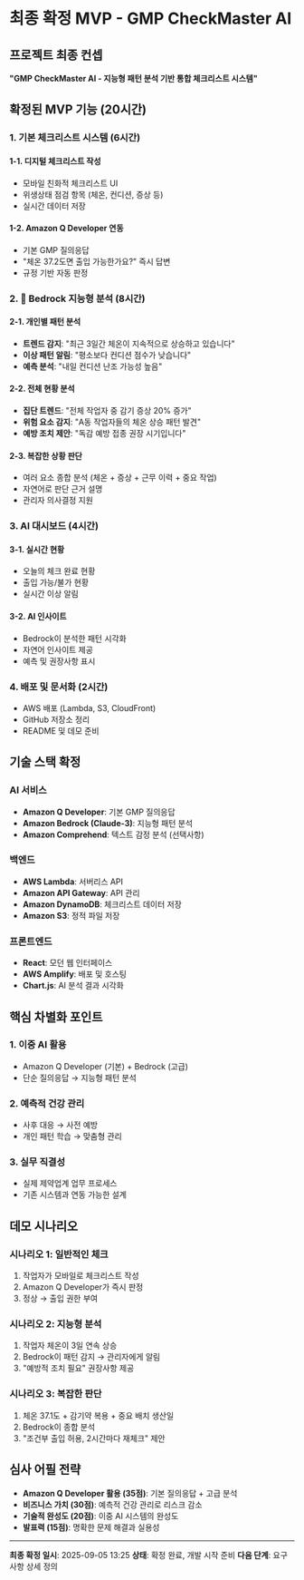 # 최종 확정 MVP - GMP CheckMaster AI

## 프로젝트 최종 컨셉
**"GMP CheckMaster AI - 지능형 패턴 분석 기반 통합 체크리스트 시스템"**

## 확정된 MVP 기능 (20시간)

### 1. 기본 체크리스트 시스템 (6시간)
#### 1-1. 디지털 체크리스트 작성
- 모바일 친화적 체크리스트 UI
- 위생상태 점검 항목 (체온, 컨디션, 증상 등)
- 실시간 데이터 저장

#### 1-2. Amazon Q Developer 연동
- 기본 GMP 질의응답
- "체온 37.2도면 출입 가능한가요?" 즉시 답변
- 규정 기반 자동 판정

### 2. 🌟 Bedrock 지능형 분석 (8시간)
#### 2-1. 개인별 패턴 분석
- **트렌드 감지**: "최근 3일간 체온이 지속적으로 상승하고 있습니다"
- **이상 패턴 알림**: "평소보다 컨디션 점수가 낮습니다"
- **예측 분석**: "내일 컨디션 난조 가능성 높음"

#### 2-2. 전체 현황 분석
- **집단 트렌드**: "전체 작업자 중 감기 증상 20% 증가"
- **위험 요소 감지**: "A동 작업자들의 체온 상승 패턴 발견"
- **예방 조치 제안**: "독감 예방 접종 권장 시기입니다"

#### 2-3. 복잡한 상황 판단
- 여러 요소 종합 분석 (체온 + 증상 + 근무 이력 + 중요 작업)
- 자연어로 판단 근거 설명
- 관리자 의사결정 지원

### 3. AI 대시보드 (4시간)
#### 3-1. 실시간 현황
- 오늘의 체크 완료 현황
- 출입 가능/불가 현황
- 실시간 이상 알림

#### 3-2. AI 인사이트
- Bedrock이 분석한 패턴 시각화
- 자연어 인사이트 제공
- 예측 및 권장사항 표시

### 4. 배포 및 문서화 (2시간)
- AWS 배포 (Lambda, S3, CloudFront)
- GitHub 저장소 정리
- README 및 데모 준비

## 기술 스택 확정

### AI 서비스
- **Amazon Q Developer**: 기본 GMP 질의응답
- **Amazon Bedrock (Claude-3)**: 지능형 패턴 분석
- **Amazon Comprehend**: 텍스트 감정 분석 (선택사항)

### 백엔드
- **AWS Lambda**: 서버리스 API
- **Amazon API Gateway**: API 관리
- **Amazon DynamoDB**: 체크리스트 데이터 저장
- **Amazon S3**: 정적 파일 저장

### 프론트엔드
- **React**: 모던 웹 인터페이스
- **AWS Amplify**: 배포 및 호스팅
- **Chart.js**: AI 분석 결과 시각화

## 핵심 차별화 포인트

### 1. 이중 AI 활용
- Amazon Q Developer (기본) + Bedrock (고급)
- 단순 질의응답 → 지능형 패턴 분석

### 2. 예측적 건강 관리
- 사후 대응 → 사전 예방
- 개인 패턴 학습 → 맞춤형 관리

### 3. 실무 직결성
- 실제 제약업계 업무 프로세스
- 기존 시스템과 연동 가능한 설계

## 데모 시나리오

### 시나리오 1: 일반적인 체크
1. 작업자가 모바일로 체크리스트 작성
2. Amazon Q Developer가 즉시 판정
3. 정상 → 출입 권한 부여

### 시나리오 2: 지능형 분석
1. 작업자 체온이 3일 연속 상승
2. Bedrock이 패턴 감지 → 관리자에게 알림
3. "예방적 조치 필요" 권장사항 제공

### 시나리오 3: 복잡한 판단
1. 체온 37.1도 + 감기약 복용 + 중요 배치 생산일
2. Bedrock이 종합 분석
3. "조건부 출입 허용, 2시간마다 재체크" 제안

## 심사 어필 전략
- **Amazon Q Developer 활용 (35점)**: 기본 질의응답 + 고급 분석
- **비즈니스 가치 (30점)**: 예측적 건강 관리로 리스크 감소
- **기술적 완성도 (20점)**: 이중 AI 시스템의 완성도
- **발표력 (15점)**: 명확한 문제 해결과 실용성

---
**최종 확정 일시**: 2025-09-05 13:25
**상태**: 확정 완료, 개발 시작 준비
**다음 단계**: 요구사항 상세 정의
